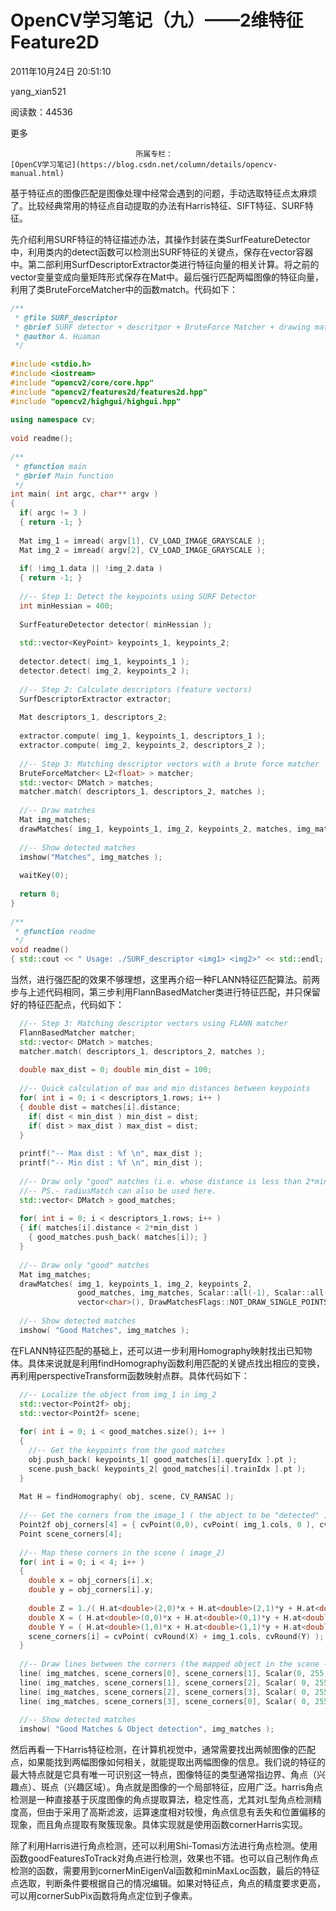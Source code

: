 # OpenCV学习笔记（九）——2维特征Feature2D

2011年10月24日 20:51:10

yang_xian521

阅读数：44536

更多

 								所属专栏： 																[OpenCV学习笔记](https://blog.csdn.net/column/details/opencv-manual.html) 																 							

 									

基于特征点的图像匹配是图像处理中经常会遇到的问题，手动选取特征点太麻烦了。比较经典常用的特征点自动提取的办法有Harris特征、SIFT特征、SURF特征。

先介绍利用SURF特征的特征描述办法，其操作封装在类SurfFeatureDetector中，利用类内的detect函数可以检测出SURF特征的关键点，保存在vector容器中。第二部利用SurfDescriptorExtractor类进行特征向量的相关计算。将之前的vector变量变成向量矩阵形式保存在Mat中。最后强行匹配两幅图像的特征向量，利用了类BruteForceMatcher中的函数match。代码如下：



```cpp
/**
 * @file SURF_descriptor
 * @brief SURF detector + descritpor + BruteForce Matcher + drawing matches with OpenCV functions
 * @author A. Huaman
 */
 
#include <stdio.h>
#include <iostream>
#include "opencv2/core/core.hpp"
#include "opencv2/features2d/features2d.hpp"
#include "opencv2/highgui/highgui.hpp"
 
using namespace cv;
 
void readme();
 
/**
 * @function main
 * @brief Main function
 */
int main( int argc, char** argv )
{
  if( argc != 3 )
  { return -1; }
 
  Mat img_1 = imread( argv[1], CV_LOAD_IMAGE_GRAYSCALE );
  Mat img_2 = imread( argv[2], CV_LOAD_IMAGE_GRAYSCALE );
  
  if( !img_1.data || !img_2.data )
  { return -1; }
 
  //-- Step 1: Detect the keypoints using SURF Detector
  int minHessian = 400;
 
  SurfFeatureDetector detector( minHessian );
 
  std::vector<KeyPoint> keypoints_1, keypoints_2;
 
  detector.detect( img_1, keypoints_1 );
  detector.detect( img_2, keypoints_2 );
 
  //-- Step 2: Calculate descriptors (feature vectors)
  SurfDescriptorExtractor extractor;
 
  Mat descriptors_1, descriptors_2;
 
  extractor.compute( img_1, keypoints_1, descriptors_1 );
  extractor.compute( img_2, keypoints_2, descriptors_2 );
 
  //-- Step 3: Matching descriptor vectors with a brute force matcher
  BruteForceMatcher< L2<float> > matcher;
  std::vector< DMatch > matches;
  matcher.match( descriptors_1, descriptors_2, matches );
 
  //-- Draw matches
  Mat img_matches;
  drawMatches( img_1, keypoints_1, img_2, keypoints_2, matches, img_matches ); 
 
  //-- Show detected matches
  imshow("Matches", img_matches );
 
  waitKey(0);
 
  return 0;
}
 
/**
 * @function readme
 */
void readme()
{ std::cout << " Usage: ./SURF_descriptor <img1> <img2>" << std::endl; }
```

当然，进行强匹配的效果不够理想，这里再介绍一种FLANN特征匹配算法。前两步与上述代码相同，第三步利用FlannBasedMatcher类进行特征匹配，并只保留好的特征匹配点，代码如下：



```cpp
  //-- Step 3: Matching descriptor vectors using FLANN matcher
  FlannBasedMatcher matcher;
  std::vector< DMatch > matches;
  matcher.match( descriptors_1, descriptors_2, matches );
 
  double max_dist = 0; double min_dist = 100;
 
  //-- Quick calculation of max and min distances between keypoints
  for( int i = 0; i < descriptors_1.rows; i++ )
  { double dist = matches[i].distance;
    if( dist < min_dist ) min_dist = dist;
    if( dist > max_dist ) max_dist = dist;
  }
 
  printf("-- Max dist : %f \n", max_dist );
  printf("-- Min dist : %f \n", min_dist );
  
  //-- Draw only "good" matches (i.e. whose distance is less than 2*min_dist )
  //-- PS.- radiusMatch can also be used here.
  std::vector< DMatch > good_matches;
 
  for( int i = 0; i < descriptors_1.rows; i++ )
  { if( matches[i].distance < 2*min_dist )
    { good_matches.push_back( matches[i]); }
  }  
 
  //-- Draw only "good" matches
  Mat img_matches;
  drawMatches( img_1, keypoints_1, img_2, keypoints_2, 
               good_matches, img_matches, Scalar::all(-1), Scalar::all(-1), 
               vector<char>(), DrawMatchesFlags::NOT_DRAW_SINGLE_POINTS ); 
 
  //-- Show detected matches
  imshow( "Good Matches", img_matches );
```

在FLANN特征匹配的基础上，还可以进一步利用Homography映射找出已知物体。具体来说就是利用findHomography函数利用匹配的关键点找出相应的变换，再利用perspectiveTransform函数映射点群。具体代码如下：



```cpp
  //-- Localize the object from img_1 in img_2 
  std::vector<Point2f> obj;
  std::vector<Point2f> scene;
 
  for( int i = 0; i < good_matches.size(); i++ )
  {
    //-- Get the keypoints from the good matches
    obj.push_back( keypoints_1[ good_matches[i].queryIdx ].pt );
    scene.push_back( keypoints_2[ good_matches[i].trainIdx ].pt ); 
  }
 
  Mat H = findHomography( obj, scene, CV_RANSAC );
 
  //-- Get the corners from the image_1 ( the object to be "detected" )
  Point2f obj_corners[4] = { cvPoint(0,0), cvPoint( img_1.cols, 0 ), cvPoint( img_1.cols, img_1.rows ), cvPoint( 0, img_1.rows ) };
  Point scene_corners[4];
 
  //-- Map these corners in the scene ( image_2)
  for( int i = 0; i < 4; i++ )
  {
    double x = obj_corners[i].x; 
    double y = obj_corners[i].y;
 
    double Z = 1./( H.at<double>(2,0)*x + H.at<double>(2,1)*y + H.at<double>(2,2) );
    double X = ( H.at<double>(0,0)*x + H.at<double>(0,1)*y + H.at<double>(0,2) )*Z;
    double Y = ( H.at<double>(1,0)*x + H.at<double>(1,1)*y + H.at<double>(1,2) )*Z;
    scene_corners[i] = cvPoint( cvRound(X) + img_1.cols, cvRound(Y) );
  }  
   
  //-- Draw lines between the corners (the mapped object in the scene - image_2 )
  line( img_matches, scene_corners[0], scene_corners[1], Scalar(0, 255, 0), 2 );
  line( img_matches, scene_corners[1], scene_corners[2], Scalar( 0, 255, 0), 2 );
  line( img_matches, scene_corners[2], scene_corners[3], Scalar( 0, 255, 0), 2 );
  line( img_matches, scene_corners[3], scene_corners[0], Scalar( 0, 255, 0), 2 );
 
  //-- Show detected matches
  imshow( "Good Matches & Object detection", img_matches );
```

 然后再看一下Harris特征检测，在计算机视觉中，通常需要找出两帧图像的匹配点，如果能找到两幅图像如何相关，就能提取出两幅图像的信息。我们说的特征的最大特点就是它具有唯一可识别这一特点，图像特征的类型通常指边界、角点（兴趣点）、斑点（兴趣区域）。角点就是图像的一个局部特征，应用广泛。harris角点检测是一种直接基于灰度图像的角点提取算法，稳定性高，尤其对L型角点检测精度高，但由于采用了高斯滤波，运算速度相对较慢，角点信息有丢失和位置偏移的现象，而且角点提取有聚簇现象。具体实现就是使用函数cornerHarris实现。 





除了利用Harris进行角点检测，还可以利用Shi-Tomasi方法进行角点检测。使用函数goodFeaturesToTrack对角点进行检测，效果也不错。也可以自己制作角点检测的函数，需要用到cornerMinEigenVal函数和minMaxLoc函数，最后的特征点选取，判断条件要根据自己的情况编辑。如果对特征点，角点的精度要求更高，可以用cornerSubPix函数将角点定位到子像素。